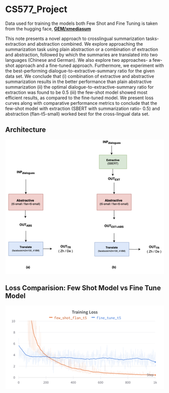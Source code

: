 # CS577_Project

Data used for training the models both Few Shot and Fine Tuning is taken from the hugging face, <a href=https://huggingface.co/datasets/GEM/xmediasum><b>GEM/xmediasum</b></a>

This note presents a novel approach to crosslingual summarization tasks- extraction and abstraction combined. We explore approaching the summarization task using plain abstraction or a combination of extraction and abstraction, followed by which the summaries are translated into two languages (Chinese and German). We also explore two approaches- a few-shot approach and a fine-tuned approach. Furthermore, we experiment with the best-performing dialogue-to-extractive-summary ratio for the given data set. We conclude that (i) combination of extractive and abstractive summarization results in the better performance than plain abstractive summarization (ii) the optimal dialogue-to-extractive-summary ratio for extraction was found to be 0.5 (iii) the few-shot model showed most efficient results, as compared to the fine-tuned model. We present loss curves along with comparative performance metrics to conclude that the few-shot model with extraction (SBERT with summarization ratio- 0.5) and abstraction (flan-t5-small) worked best for the cross-lingual data set.

## Architecture
<p align="center"> 
  <img src="images/ss.png" width="555px"/> 
</p>

## Loss Comparision: Few Shot Model vs Fine Tune Model
<p align="center"> 
  <img src="images/Loss_Few_Shot_vs_Fine_Tune.png" width="555px"/> 
</p>

